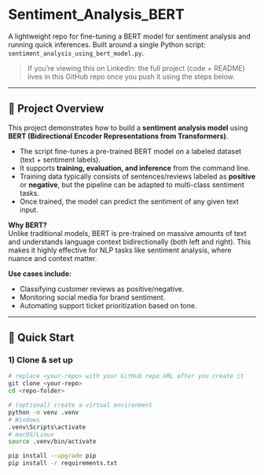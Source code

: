 # Sentiment_Analysis_BERT

A lightweight repo for fine-tuning a BERT model for sentiment analysis and running quick inferences. Built around a single Python script: `sentiment_analysis_using_bert_model.py`.

> If you’re viewing this on LinkedIn: the full project (code + README) lives in this GitHub repo once you push it using the steps below.

---

## 📖 Project Overview  

This project demonstrates how to build a **sentiment analysis model** using **BERT (Bidirectional Encoder Representations from Transformers)**.  

- The script fine-tunes a pre-trained BERT model on a labeled dataset (text + sentiment labels).  
- It supports **training, evaluation, and inference** from the command line.  
- Training data typically consists of sentences/reviews labeled as **positive** or **negative**, but the pipeline can be adapted to multi-class sentiment tasks.  
- Once trained, the model can predict the sentiment of any given text input.  

**Why BERT?**  
Unlike traditional models, BERT is pre-trained on massive amounts of text and understands language context bidirectionally (both left and right). This makes it highly effective for NLP tasks like sentiment analysis, where nuance and context matter.  

**Use cases include:**  
- Classifying customer reviews as positive/negative.  
- Monitoring social media for brand sentiment.  
- Automating support ticket prioritization based on tone.  

---

## 🚀 Quick Start

### 1) Clone & set up
```bash
# replace <your-repo> with your GitHub repo URL after you create it
git clone <your-repo>
cd <repo-folder>

# (optional) create a virtual environment
python -m venv .venv
# Windows
.venv\Scripts\activate
# macOS/Linux
source .venv/bin/activate

pip install --upgrade pip
pip install -r requirements.txt
